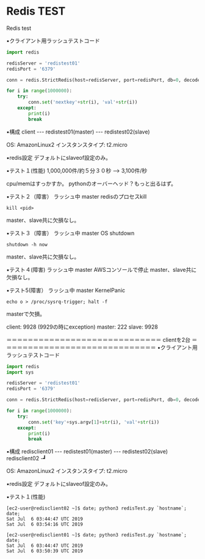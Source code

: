# Redis TEST
Redis test

▪️クライアント用ラッシュテストコード
```python
import redis

redisServer = 'redistest01'
redisPort = '6379'

conn = redis.StrictRedis(host=redisServer, port=redisPort, db=0, decode_responses=True)

for i in range(1000000):
    try:
        conn.set('nextkey'+str(i), 'val'+str(i))
    except:
        print(i)
        break
```

▪️構成
client --- redistest01(master) --- redistest02(slave)

OS: AmazonLinux2
インスタンスタイプ: t2.micro

▪️redis設定
デフォルトにslaveof設定のみ。

▪️テスト１(性能)
1,000,000件/約５分３０秒 --> 3,100件/秒

cpu/memはすっかすか。
pythonのオーバーヘッド？もっと出るはず。

▪️テスト２（障害）
ラッシュ中 master redisのプロセスkill 
```shell
kill <pid>
```
master、slave共に欠損なし。

▪️テスト３（障害）
ラッシュ中 master OS shutdown
```shell
shutdown -h now
```
master、slave共に欠損なし。

▪️テスト４(障害)
ラッシュ中 master AWSコンソールで停止
master、slave共に欠損なし。

▪️テスト5(障害）
ラッシュ中 master KernelPanic
```shell
echo o > /proc/sysrq-trigger; halt -f
```
masterで欠損。

client: 9928 (9929の時にexception)
master: 222
slave: 9928



＝＝＝＝＝＝＝＝＝＝＝＝＝＝＝＝＝＝＝＝＝＝＝＝＝＝＝＝＝
clientを2台
＝＝＝＝＝＝＝＝＝＝＝＝＝＝＝＝＝＝＝＝＝＝＝＝＝＝＝＝＝
▪️クライアント用ラッシュテストコード
```python
import redis
import sys

redisServer = 'redistest01'
redisPort = '6379'

conn = redis.StrictRedis(host=redisServer, port=redisPort, db=0, decode_responses=True)

for i in range(1000000):
    try:
        conn.set('key'+sys.argv[1]+str(i), 'val'+str(i))
    except:
        print(i)
        break
```

▪️構成
redisclient01 --- redistest01(master) --- redistest02(slave)
redisclient02 -┛

OS: AmazonLinux2
インスタンスタイプ: t2.micro

▪️redis設定
デフォルトにslaveof設定のみ。

▪️テスト１(性能)
```shell
[ec2-user@redisclient02 ~]$ date; python3 redisTest.py `hostname`; date;
Sat Jul  6 03:44:47 UTC 2019
Sat Jul  6 03:54:16 UTC 2019
```

```shell
[ec2-user@redisclient01 ~]$ date; python3 redisTest.py `hostname`; date;
Sat Jul  6 03:44:47 UTC 2019
Sat Jul  6 03:50:39 UTC 2019
```
